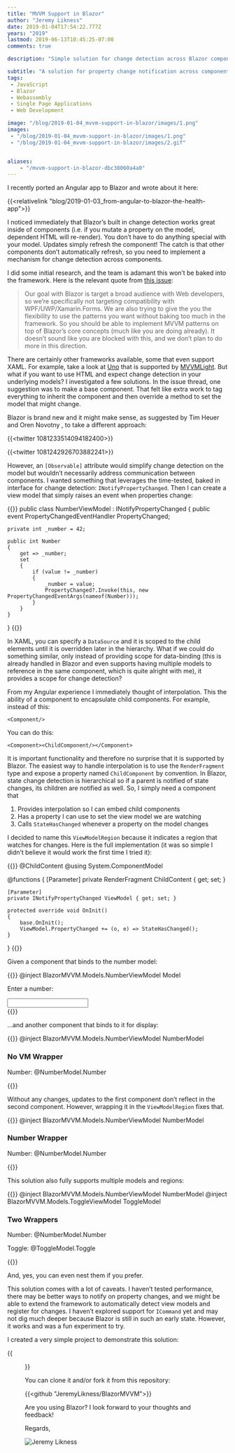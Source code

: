 ```yaml
---
title: "MVVM Support in Blazor"
author: "Jeremy Likness"
date: 2019-01-04T17:54:22.777Z
years: "2019"
lastmod: 2019-06-13T10:45:25-07:00
comments: true

description: "Simple solution for change detection across Blazor components by supporting the MVVM pattern and INotifiyPropertyChanged."

subtitle: "A solution for property change notification across components"
tags:
 - JavaScript 
 - Blazor 
 - Webassembly 
 - Single Page Applications 
 - Web Development 

image: "/blog/2019-01-04_mvvm-support-in-blazor/images/1.png" 
images:
 - "/blog/2019-01-04_mvvm-support-in-blazor/images/1.png" 
 - "/blog/2019-01-04_mvvm-support-in-blazor/images/2.gif" 


aliases:
    - "/mvvm-support-in-blazor-dbc38060a4a0"
---
```


I recently ported an Angular app to Blazor and wrote about it here:

{{<relativelink "blog/2019-01-03_from-angular-to-blazor-the-health-app">}}

I noticed immediately that Blazor’s built in change detection works great inside of components (i.e. if you mutate a property on the model, dependent HTML will re-render). You don’t have to do anything special with your model. Updates simply refresh the component! The catch is that other components don’t automatically refresh, so you need to implement a mechanism for change detection across components.

I did some initial research, and the team is adamant this won’t be baked into the framework. Here is the relevant quote from [this issue](https://github.com/aspnet/Blazor/issues/374):

> Our goal with Blazor is target a broad audience with Web developers, so we’re specifically not targeting compatibility with WPF/UWP/Xamarin.Forms. We are also trying to give the you the flexibility to use the patterns you want without baking too much in the framework. So you should be able to implement MVVM patterns on top of Blazor’s core concepts (much like you are doing already). It doesn’t sound like you are blocked with this, and we don’t plan to do more in this direction.

There are certainly other frameworks available, some that even support XAML. For example, take a look at [Uno](https://platform.uno/) that is supported by [MVVMLight](http://www.mvvmlight.net/). But what if you want to use HTML and expect change detection in your underlying models? I investigated a few solutions. In the issue thread, one suggestion was to make a base component. That felt like extra work to tag everything to inherit the component and then override a method to set the model that might change.

Blazor is brand new and it might make sense, as suggested by Tim Heuer and Oren Novotny , to take a different approach:

{{<twitter 1081233514094182400>}}

{{<twitter 1081242926703882241>}}

However, an `[Observable]` attribute would simplify change detection on the model but wouldn’t necessarily address communication between components. I wanted something that leverages the time-tested, baked in interface for change detection: `INotifyPropertyChanged`. Then I can create a view model that simply raises an event when properties change:

{{<highlight CSharp>}}
public class NumberViewModel : INotifyPropertyChanged
{
    public event PropertyChangedEventHandler PropertyChanged;

    private int _number = 42;

    public int Number
    {
        get => _number;
        set
        {
            if (value != _number)
            {
                _number = value;
                PropertyChanged?.Invoke(this, new PropertyChangedEventArgs(nameof(Number)));
            }
        }
    }
}
{{</highlight>}}

In XAML, you can specify a `DataSource` and it is scoped to the child elements until it is overridden later in the hierarchy. What if we could do something similar, only instead of providing scope for data-binding (this is already handled in Blazor and even supports having multiple models to reference in the same component, which is quite alright with me), it provides a scope for change detection?

From my Angular experience I immediately thought of interpolation. This the ability of a component to encapsulate child components. For example, instead of this:

`<Component/>`

You can do this:

`<Component><ChildComponent/></Component>`

It is important functionality and therefore no surprise that it is supported by Blazor. The easiest way to handle interpolation is to use the `RenderFragment` type and expose a property named `ChildComponent` by convention. In Blazor, state change detection is hierarchical so if a parent is notified of state changes, its children are notified as well. So, I simply need a component that

1. Provides interpolation so I can embed child components
2. Has a property I can use to set the view model we are watching
3. Calls `StateHasChanged` whenever a property on the model changes

I decided to name this `ViewModelRegion` because it indicates a region that watches for changes. Here is the full implementation (it was so simple I didn’t believe it would work the first time I tried it):

{{<highlight CSharp>}}
@ChildContent
@using System.ComponentModel

@functions {
    [Parameter]
    private RenderFragment ChildContent { get; set; }

    [Parameter]
    private INotifyPropertyChanged ViewModel { get; set; }

    protected override void OnInit()
    {
        base.OnInit();
        ViewModel.PropertyChanged += (o, e) => StateHasChanged();
    }
}
{{</highlight>}}

Given a component that binds to the number model:

{{<highlight HTML>}}
@inject BlazorMVVM.Models.NumberViewModel Model

<div>
    <p>Enter a number:</p>
    <input type="number" bind="Model.Number"/>
</div>
{{</highlight>}}

…and another component that binds to it for display:

{{<highlight HTML>}}
@inject BlazorMVVM.Models.NumberViewModel NumberModel

<div>
    <h3>No VM Wrapper</h3>
    <p>Number: @NumberModel.Number</p>
</div>
{{</highlight>}}

Without any changes, updates to the first component don’t reflect in the second component. However, wrapping it in the `ViewModelRegion` fixes that.

{{<highlight HTML>}}
@inject BlazorMVVM.Models.NumberViewModel NumberModel

<div>
    <h3>Number Wrapper</h3>
    <ViewModelRegion ViewModel="@NumberModel">
        <p>Number: @NumberModel.Number</p>
    </ViewModelRegion>
</div>
{{</highlight>}}

This solution also fully supports multiple models and regions:

{{<highlight HTML>}}
@inject BlazorMVVM.Models.NumberViewModel NumberModel
@inject BlazorMVVM.Models.ToggleViewModel ToggleModel 

<div>
    <h3>Two Wrappers</h3>
    <ViewModelRegion ViewModel="@NumberModel">
        <p>Number: @NumberModel.Number</p>
    </ViewModelRegion>
    <ViewModelRegion ViewModel="@ToggleModel">
        <p>Toggle: @ToggleModel.Toggle</p>
    </ViewModelRegion>
</div>
{{</highlight>}}

And, yes, you can even nest them if you prefer.

This solution comes with a lot of caveats. I haven’t tested performance, there may be better ways to notify on property changes, and we might be able to extend the framework to automatically detect view models and register for changes. I haven’t explored support for `ICommand` yet and may not dig much deeper because Blazor is still in such an early state. However, it works and was a fun experiment to try.

I created a very simple project to demonstrate this solution:

{{<figure src="/blog/2019-01-04_mvvm-support-in-blazor/images/1.png" caption="Blazor MVVM App" alt="Screenshot of MVVM App">}}

You can clone it and/or fork it from this repository:

{{<github "JeremyLikness/BlazorMVVM">}}

Are you using Blazor? I look forward to your thoughts and feedback!

Regards,

![Jeremy Likness](/blog/2019-01-04_mvvm-support-in-blazor/images/2.gif)